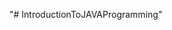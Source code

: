 <!--
 * @Date: 2019-07-15 17:14:03
 * @Author: ywyz
 * @LastModifiedBy: ywyz
 * @Github: https://github.com/ywyz
 * @LastEditors: ywyz
 * @LastEditTime: 2019-07-15 17:14:22
 -->
"# IntroductionToJAVAProgramming" 